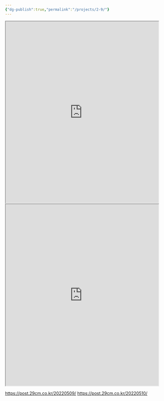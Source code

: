 ```yaml
---
{"dg-publish":true,"permalink":"/projects/2-9/"}
---
```



<iframe src="https://post.29cm.co.kr/20220509/" width="100%" height="600"></iframe>
<iframe src="https://post.29cm.co.kr/20220510/" width="100%" height="600"></iframe>

https://post.29cm.co.kr/20220509/
https://post.29cm.co.kr/20220510/
